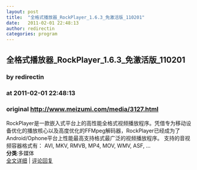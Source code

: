 ```yaml
---
layout: post
title:  "全格式播放器_RockPlayer_1.6.3_免激活版_110201"
date:   2011-02-01 22:48:13
author: redirectin
categories: program
---
```


## 全格式播放器_RockPlayer_1.6.3_免激活版_110201
### by redirectin
### at 2011-02-01 22:48:13
### original <http://www.meizumi.com/media/3127.html>

RockPlayer是一款嵌入式平台上的高性能全格式视频播放程序。凭借专为移动设备优化的播放核心以及高度优化的FFMpeg解码器，RockPlayer已经成为了Android/Ophone平台上性能最高支持格式最广泛的视频播放程序。 支持的音视频容器格式有： AVI, MKV, RMVB, MP4, MOV, WMV, ASF, ... <br><b>分类</b>:多媒体<br><a href="http://www.meizumi.com/media/3127.html">全文详细</a> | <a href="http://www.meizumi.com/media/3127.html">评论回复</a>